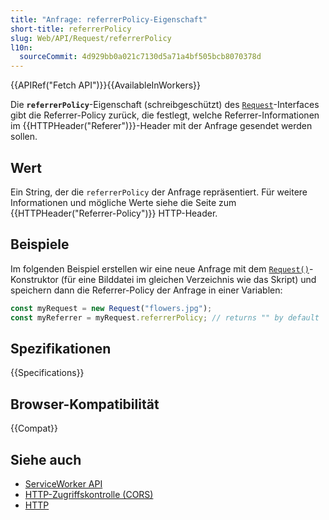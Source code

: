 ```yaml
---
title: "Anfrage: referrerPolicy-Eigenschaft"
short-title: referrerPolicy
slug: Web/API/Request/referrerPolicy
l10n:
  sourceCommit: 4d929bb0a021c7130d5a71a4bf505bcb8070378d
---
```


{{APIRef("Fetch API")}}{{AvailableInWorkers}}

Die **`referrerPolicy`**-Eigenschaft (schreibgeschützt) des
[`Request`](/de/docs/Web/API/Request)-Interfaces gibt die Referrer-Policy zurück, die festlegt, welche
Referrer-Informationen im {{HTTPHeader("Referer")}}-Header mit der Anfrage gesendet werden sollen.

## Wert

Ein String, der die `referrerPolicy` der Anfrage repräsentiert. Für
weitere Informationen und mögliche Werte siehe die Seite zum {{HTTPHeader("Referrer-Policy")}} HTTP-Header.

## Beispiele

Im folgenden Beispiel erstellen wir eine neue Anfrage mit dem
[`Request()`](/de/docs/Web/API/Request/Request)-Konstruktor (für eine Bilddatei im gleichen Verzeichnis wie
das Skript) und speichern dann die Referrer-Policy der Anfrage in einer Variablen:

```js
const myRequest = new Request("flowers.jpg");
const myReferrer = myRequest.referrerPolicy; // returns "" by default
```

## Spezifikationen

{{Specifications}}

## Browser-Kompatibilität

{{Compat}}

## Siehe auch

- [ServiceWorker API](/de/docs/Web/API/Service_Worker_API)
- [HTTP-Zugriffskontrolle (CORS)](/de/docs/Web/HTTP/Guides/CORS)
- [HTTP](/de/docs/Web/HTTP)
